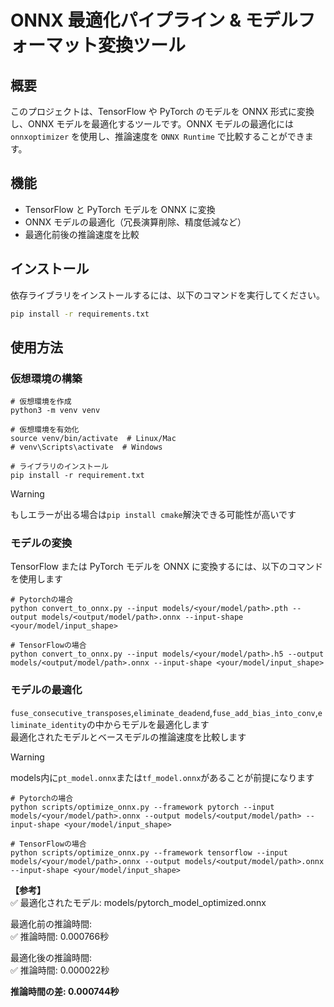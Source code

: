 # ONNX 最適化パイプライン & モデルフォーマット変換ツール

## 概要

このプロジェクトは、TensorFlow や PyTorch のモデルを ONNX 形式に変換し、ONNX モデルを最適化するツールです。ONNX モデルの最適化には `onnxoptimizer` を使用し、推論速度を `ONNX Runtime` で比較することができます。

## 機能

- TensorFlow と PyTorch モデルを ONNX に変換
- ONNX モデルの最適化（冗長演算削除、精度低減など）
- 最適化前後の推論速度を比較

## インストール

依存ライブラリをインストールするには、以下のコマンドを実行してください。

```bash
pip install -r requirements.txt
```

## 使用方法
### 仮想環境の構築
```
# 仮想環境を作成
python3 -m venv venv

# 仮想環境を有効化
source venv/bin/activate  # Linux/Mac
# venv\Scripts\activate  # Windows

# ライブラリのインストール
pip install -r requirement.txt
```

> [!WARNING]
> もしエラーが出る場合は`pip install cmake`解決できる可能性が高いです

### モデルの変換
TensorFlow または PyTorch モデルを ONNX に変換するには、以下のコマンドを使用します
```
# Pytorchの場合
python convert_to_onnx.py --input models/<your/model/path>.pth --output models/<output/model/path>.onnx --input-shape <your/model/input_shape>

# TensorFlowの場合
python convert_to_onnx.py --input models/<your/model/path>.h5 --output models/<output/model/path>.onnx --input-shape <your/model/input_shape>
```

### モデルの最適化
`fuse_consecutive_transposes`,`eliminate_deadend`,`fuse_add_bias_into_conv`,`eliminate_identity`の中からモデルを最適化します  
最適化されたモデルとベースモデルの推論速度を比較します


> [!WARNING]
> models内に`pt_model.onnx`または`tf_model.onnx`があることが前提になります


```
# Pytorchの場合
python scripts/optimize_onnx.py --framework pytorch --input models/<your/model/path>.onnx --output models/<output/model/path> --input-shape <your/model/input_shape>

# TensorFlowの場合
python scripts/optimize_onnx.py --framework tensorflow --input models/<your/model/path>.onnx --output models/<output/model/path>.onnx --input-shape <your/model/input_shape>

```

**【参考】**  
✅ 最適化されたモデル: models/pytorch_model_optimized.onnx  

最適化前の推論時間:  
✅ 推論時間: 0.000766秒

最適化後の推論時間:  
✅ 推論時間: 0.000022秒

**推論時間の差: 0.000744秒**

